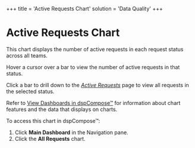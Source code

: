 +++
title = 'Active Requests Chart'
solution = 'Data Quality'
+++

# Active Requests Chart

This chart displays the number of active requests in each
<span id="dspCompose Request Status" class="popUpLink">request
status</span> across all teams.

Hover a cursor over a bar to view the number of active requests in that
status.

Click a bar to drill down to the *[Active
Requests](../Page_Desc/Active_Requests)* page to view all requests
in the selected status.

Refer to [View Dashboards in
dspCompose™](View_Dashboards_in_dspCompose) for information about
chart features and the data that displays on charts.

To access this chart in dspCompose™:

1.  Click **Main Dashboard** in the Navigation pane.
2.  Click the **All Requests** chart.
